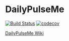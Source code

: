 
# DailyPulseMe
[![Build Status](https://travis-ci.org/TechnionYearlyProject/DailyPulseMe.svg?branch=master)](https://travis-ci.org/TechnionYearlyProject/DailyPulseMe)
[![codecov](https://codecov.io/gh/TechnionYearlyProject/DailyPulseMe/branch/master/graph/badge.svg)](https://codecov.io/gh/TechnionYearlyProject/DailyPulseMe)


 [DailyPulseMe Wiki](https://github.com/TechnionYearlyProject/DailyPulseMe/wiki)
